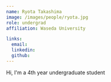 ```yaml
---
name: Ryota Takashima 
image: /images/people/ryota.jpg
role: undergrad
affiliation: Waseda University

links:
  email: 
  linkedin: 
  github: 
---
```


Hi, I'm a 4th year undergraduate student
